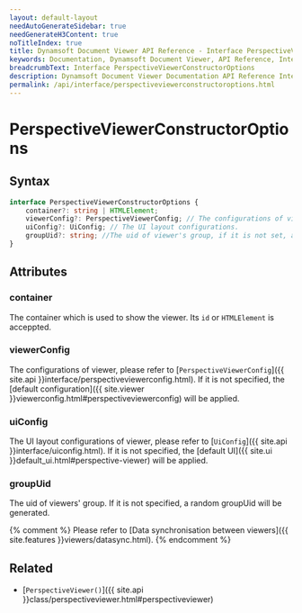 ```yaml
---
layout: default-layout
needAutoGenerateSidebar: true
needGenerateH3Content: true
noTitleIndex: true
title: Dynamsoft Document Viewer API Reference - Interface PerspectiveViewerConstructorOptions
keywords: Documentation, Dynamsoft Document Viewer, API Reference, Interface PerspectiveViewerConstructorOptions
breadcrumbText: Interface PerspectiveViewerConstructorOptions
description: Dynamsoft Document Viewer Documentation API Reference Interface PerspectiveViewerConstructorOptions Page
permalink: /api/interface/perspectiveviewerconstructoroptions.html
---
```


# PerspectiveViewerConstructorOptions

## Syntax

```typescript
interface PerspectiveViewerConstructorOptions {
	container?: string | HTMLElement;
	viewerConfig?: PerspectiveViewerConfig; // The configurations of viewer, such as page style, minZoom, maxZoom and so on.
	uiConfig?: UiConfig; // The UI layout configurations.
	groupUid?: string; //The uid of viewer's group, if it is not set, a random groupUid will generate.
}
```

## Attributes

### container

The container which is used to show the viewer. Its `id` or `HTMLElement` is acceppted.

### viewerConfig

The configurations of viewer, please refer to [`PerspectiveViewerConfig`]({{ site.api }}interface/perspectiveviewerconfig.html). If it is not specified, the [default configuration]({{ site.viewer }}viewerconfig.html#perspectiveviewerconfig) will be applied.

### uiConfig

The UI layout configurations of viewer, please refer to [`UiConfig`]({{ site.api }}interface/uiconfig.html). If it is not specified, the [default UI]({{ site.ui }}default_ui.html#perspective-viewer) will be applied.

### groupUid

The uid of viewers' group. If it is not specified, a random groupUid will be generated.

{% comment %} Please refer to [Data synchronisation between viewers]({{ site.features }}viewers/datasync.html). {% endcomment %}

## Related

- [`PerspectiveViewer()`]({{ site.api }}class/perspectiveviewer.html#perspectiveviewer)